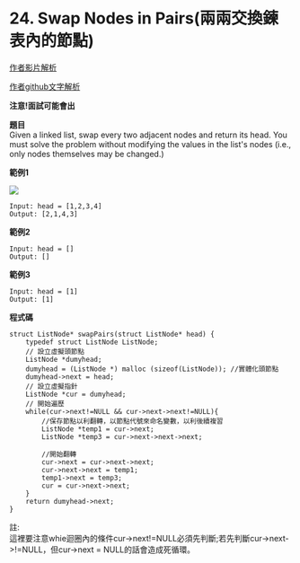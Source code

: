 # 24. Swap Nodes in Pairs(兩兩交換鍊表內的節點)

[作者影片解析](https://www.bilibili.com/video/BV1YT411g7br/?vd_source=e5c4608edb1022c777c24216627ab94c)

[作者github文字解析](https://github.com/youngyangyang04/leetcode-master/blob/master/problems/0024.%E4%B8%A4%E4%B8%A4%E4%BA%A4%E6%8D%A2%E9%93%BE%E8%A1%A8%E4%B8%AD%E7%9A%84%E8%8A%82%E7%82%B9.md)

**注意!面試可能會出**

**題目**\
Given a linked list, swap every two adjacent nodes and return its head. You must solve the problem without modifying the values in the list's nodes (i.e., only nodes themselves may be changed.)

**範例1**

![](https://assets.leetcode.com/uploads/2020/10/03/swap_ex1.jpg)

    Input: head = [1,2,3,4]
    Output: [2,1,4,3]

**範例2**

    Input: head = []
    Output: []

**範例3**

    Input: head = [1]
    Output: [1]


**程式碼**

    struct ListNode* swapPairs(struct ListNode* head) {
        typedef struct ListNode ListNode;
        // 設立虛擬頭節點
        ListNode *dumyhead;
        dumyhead = (ListNode *) malloc (sizeof(ListNode)); //實體化頭節點
        dumyhead->next = head;
        // 設立虛擬指針
        ListNode *cur = dumyhead;
        // 開始遍歷
        while(cur->next!=NULL && cur->next->next!=NULL){
            //保存節點以利翻轉，以節點代號來命名變數，以利後續複習
            ListNode *temp1 = cur->next;
            ListNode *temp3 = cur->next->next->next;

            //開始翻轉
            cur->next = cur->next->next;
            cur->next->next = temp1;
            temp1->next = temp3;
            cur = cur->next->next;
        }
        return dumyhead->next;
    }

註:\
這裡要注意whie迴圈內的條件cur->next!=NULL必須先判斷;若先判斷cur->next->!=NULL，但cur->next = NULL的話會造成死循環。